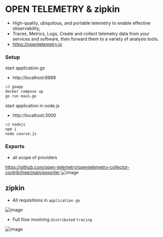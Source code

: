 # OPEN TELEMETRY & zipkin
- High-quality, ubiquitous, and portable telemetry to enable effective observability,
- Traces, Metrics, Logs, Create and collect telemetry data from your services and software, then forward them to a variety of analysis tools.
- https://opentelemetry.io

### Setup

start application go
- http://localhost:8888

```sh
cd goapp
docker compose up
go run main.go
```

start application in node.js
- http://localhost:3000

```sh
cd nodejs
npm i
node course.js
```

### Exports
- all scope of providers

https://github.com/open-telemetry/opentelemetry-collector-contrib/tree/main/exporter
![image](https://github.com/ivsonv/open-telemetry/assets/63156114/480ce0ae-4854-43bd-9a87-181c7fa4898f)


## zipkin
- All requisitions in `application go`

![image](https://github.com/ivsonv/open-telemetry/assets/63156114/00faa17f-ea02-411b-83ca-616fc4322a8f)

- Full flow involving `distributed` `tracing`

![image](https://github.com/ivsonv/open-telemetry/assets/63156114/e6fdde59-bfb2-4db7-aea0-a1ecb7c2d2f0)

